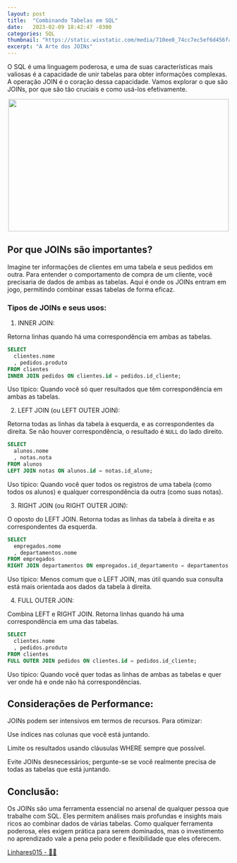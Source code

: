 ```yaml
---
layout: post
title:  "Combinando Tabelas em SQL"
date:   2023-02-09 18:42:47 -0300
categories: SQL
thumbnail: "https://static.wixstatic.com/media/710ee0_74cc7ec5ef6d456fad15ec98df780bca~mv2.jpg/v1/fill/w_2457,h_1640,al_c,q_90/710ee0_74cc7ec5ef6d456fad15ec98df780bca~mv2.webp"
excerpt: "A Arte dos JOINs"
---
```


O SQL é uma linguagem poderosa, e uma de suas características mais valiosas é a capacidade de unir tabelas para obter informações complexas. A operação JOIN é o coração dessa capacidade. Vamos explorar o que são JOINs, por que são tão cruciais e como usá-los efetivamente.

<p align="center">
  <img src="https://static.wixstatic.com/media/710ee0_74cc7ec5ef6d456fad15ec98df780bca~mv2.jpg/v1/fill/w_2457,h_1640,al_c,q_90/710ee0_74cc7ec5ef6d456fad15ec98df780bca~mv2.webp" width="500" height="300">
</p>

## Por que JOINs são importantes?

Imagine ter informações de clientes em uma tabela e seus pedidos em outra. Para entender o comportamento de compra de um cliente, você precisaria de dados de ambas as tabelas. Aqui é onde os JOINs entram em jogo, permitindo combinar essas tabelas de forma eficaz.

### Tipos de JOINs e seus usos:

1. INNER JOIN:

Retorna linhas quando há uma correspondência em ambas as tabelas.

```sql
SELECT 
  clientes.nome
  , pedidos.produto
FROM clientes
INNER JOIN pedidos ON clientes.id = pedidos.id_cliente;
```

Uso típico: Quando você só quer resultados que têm correspondência em ambas as tabelas.

2. LEFT JOIN (ou LEFT OUTER JOIN):

Retorna todas as linhas da tabela à esquerda, e as correspondentes da direita. Se não houver correspondência, o resultado é `NULL` do lado direito.

```sql
SELECT 
  alunos.nome
  , notas.nota
FROM alunos
LEFT JOIN notas ON alunos.id = notas.id_aluno;
```

Uso típico: Quando você quer todos os registros de uma tabela (como todos os alunos) e qualquer correspondência da outra (como suas notas).

3. RIGHT JOIN (ou RIGHT OUTER JOIN):

O oposto do LEFT JOIN. Retorna todas as linhas da tabela à direita e as correspondentes da esquerda.

```sql
SELECT 
  empregados.nome
  , departamentos.nome
FROM empregados
RIGHT JOIN departamentos ON empregados.id_departamento = departamentos.id;
```

Uso típico: Menos comum que o LEFT JOIN, mas útil quando sua consulta está mais orientada aos dados da tabela à direita.

4. FULL OUTER JOIN:

Combina LEFT e RIGHT JOIN. Retorna linhas quando há uma correspondência em uma das tabelas.

```sql
SELECT 
  clientes.nome
  , pedidos.produto
FROM clientes
FULL OUTER JOIN pedidos ON clientes.id = pedidos.id_cliente;
```

Uso típico: Quando você quer todas as linhas de ambas as tabelas e quer ver onde há e onde não há correspondências.

## Considerações de Performance:

JOINs podem ser intensivos em termos de recursos. Para otimizar:

Use índices nas colunas que você está juntando.
    
Limite os resultados usando cláusulas WHERE sempre que possível.
    
Evite JOINs desnecessários; pergunte-se se você realmente precisa de todas as tabelas que está juntando.

## Conclusão:

Os JOINs são uma ferramenta essencial no arsenal de qualquer pessoa que trabalhe com SQL. Eles permitem análises mais profundas e insights mais ricos ao combinar dados de várias tabelas. Como qualquer ferramenta poderosa, eles exigem prática para serem dominados, mas o investimento no aprendizado vale a pena pelo poder e flexibilidade que eles oferecem.

[Linhares015 - 🧙‍♂️](https://github.com/Linhares015)